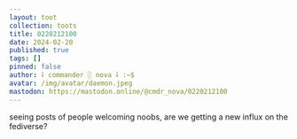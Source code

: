 ```yaml
---
layout: toot
collection: toots
title: 0220212100
date: 2024-02-20
published: true
tags: []
pinned: false
author: ⸸ commander ░ nova ⸸ :~$
avatar: /img/avatar/daemon.jpeg
mastodon: https://mastodon.online/@cmdr_nova/0220212100
---
```


seeing posts of people welcoming noobs, are we getting a new influx on the fediverse?
